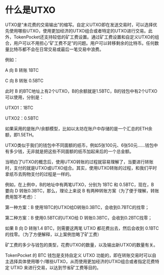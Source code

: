 # 什么是UTXO

UTXO是“未花费的交易输出”的缩写。自定义UTXO即在发送交易时，可以选择优先使用哪些UTXO，使用更加经济的UTXO组合或者特定的UTXO进行交易。此外，TokenPocket还支持较低的矿工费设置。通过矿工费设置和自定义UTXO的组合，用户可以不用担心“矿工费不足”的问题。用户可以转移剩余的比特币。任何数量比特币都不会在日常交易或最后一笔交易中浪费。

例如：&#x20;

A 向 B 转账 1BTC

C 向 B 转账 0.5BTC&#x20;

此时 B 的BTC地址上有2个UTXO，B的余额就是1.5BTC，B的钱包中有2个UTXO可以使用，分别是：

UTXO1：1BTC

UTXO2：0.5BTC

如果采用的是账户/余额模型，比如以太坊在账户中存储的是一个汇总的ETH余额，即1.5ETH。

UTXO类似于我们的钱包中不同面额的纸币，例如5张100元、6张50元......钱包中有多少钱，无非就是把这些不同面额的纸币加起来后的一个总金额。

当明白了UTXO的概念后，使用UTXO转账的过程就容易理解了，当要进行转账时，支付的就是UTXO或UTXO组合。其实，使用UTXO转账的过程，和我们平时拿纸币去购物支付的过程是一样的。

例如，在上例中，B的地址中有两笔UTXO，分别为 1BTC 和 0.5BTC，现在，B 要向 D 转账0.3BTC，那么，理论上来说 B 有两种转账方案（为了便于理解，转账费用暂不考虑）：

第一种方案：B 使用1BTC的UTXO给D转账0.3BTC，会收到0.7BTC的找零；

第二种方案：B 使用0.5BTC的UTXO给 D 转账0.3BTC，会收到0.2BTC找零；

如果 B 向 D 转账1.4 BTC，则需要这两笔 UTXO 都花费出去，然后会收到 0.1BTC 的找零。（为了方便解释，以上案例忽略了矿工费）

矿工费的多少与钱包的类型，花费UTXO的数量，以及输出新UTXO的数量有关。

TokenPocket 的 BTC 钱包是支持自定义 UTXO 功能的，即在转账交易时可以自主选择具体使用哪个/哪些UTXO，从而使用更加经济的UTXO组合或者指定花费特定 UTXO 来进行交易，以达到节省矿工费等目的。
